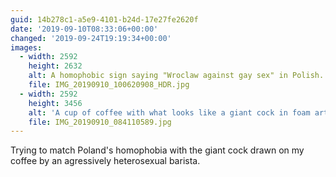 ```yaml
---
guid: 14b278c1-a5e9-4101-b24d-17e27fe2620f
date: '2019-09-10T08:33:06+00:00'
changed: '2019-09-24T19:19:34+00:00'
images:
  - width: 2592
    height: 2632
    alt: A homophobic sign saying "Wroclaw against gay sex" in Polish.
    file: IMG_20190910_100620908_HDR.jpg
  - width: 2592
    height: 3456
    alt: 'A cup of coffee with what looks like a giant cock in foam art. '
    file: IMG_20190910_084110589.jpg
---
```


Trying to match Poland's homophobia with the giant cock drawn on my coffee by an agressively heterosexual barista. 
